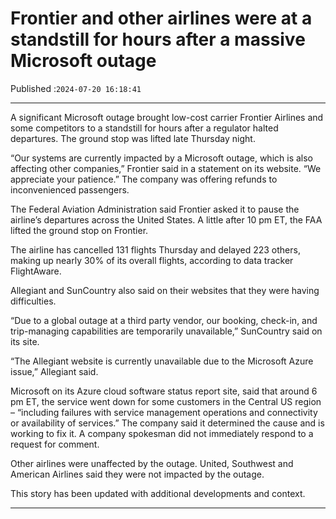 # Frontier and other airlines were at a standstill for hours after a massive Microsoft outage

Published :`2024-07-20 16:18:41`

---

A significant Microsoft outage brought low-cost carrier Frontier Airlines and some competitors to a standstill for hours after a regulator halted departures. The ground stop was lifted late Thursday night.

“Our systems are currently impacted by a Microsoft outage, which is also affecting other companies,” Frontier said in a statement on its website. “We appreciate your patience.” The company was offering refunds to inconvenienced passengers.

The Federal Aviation Administration said Frontier asked it to pause the airline’s departures across the United States. A little after 10 pm ET, the FAA lifted the ground stop on Frontier.

The airline has cancelled 131 flights Thursday and delayed 223 others, making up nearly 30% of its overall flights, according to data tracker FlightAware.

Allegiant and SunCountry also said on their websites that they were having difficulties.

“Due to a global outage at a third party vendor, our booking, check-in, and trip-managing capabilities are temporarily unavailable,” SunCountry said on its site.

“The Allegiant website is currently unavailable due to the Microsoft Azure issue,” Allegiant said.

Microsoft on its Azure cloud software status report site, said that around 6 pm ET, the service went down for some customers in the Central US region – “including failures with service management operations and connectivity or availability of services.” The company said it determined the cause and is working to fix it. A company spokesman did not immediately respond to a request for comment.

Other airlines were unaffected by the outage. United, Southwest and American Airlines said they were not impacted by the outage.

This story has been updated with additional developments and context.

---

